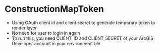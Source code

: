 # ConstructionMapToken

- Using OAuth client id and client secret to generate temporary token to render layer  
- No need for user to login in again
- To run this, you need CLIENT_ID and CLIENT_SECRET of your ArcGIS Developer account in your environment file